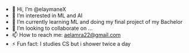 - 👋 Hi, I’m @elaymaneX
- 👀 I’m interested in ML and AI
- 🌱 I’m currently learning ML and doing my final project of my Bachelor
- 💞️ I’m looking to collaborate on ...
- 📫 How to reach me:  aelamra22@gmail.com 
- ⚡ Fun fact: I studies CS but i shower twice a day

<!---
elaymaneX/elaymaneX is a ✨ special ✨ repository because its `README.md` (this file) appears on your GitHub profile.
You can click the Preview link to take a look at your changes.
--->

